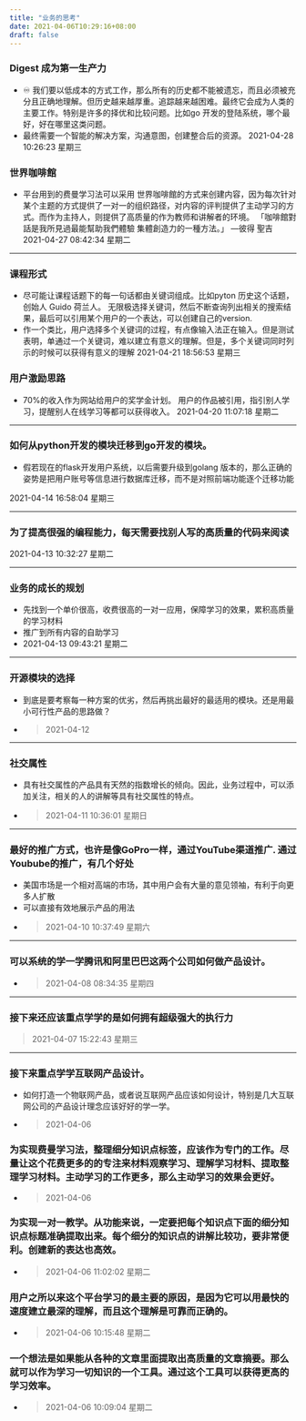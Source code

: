 ```yaml
---
title: "业务的思考"
date: 2021-04-06T10:29:16+08:00
draft: false
---
```


### Digest 成为第一生产力
* ♾️ 我们要以低成本的方式工作，那么所有的历史都不能被遗忘，而且必须被充分且正确地理解。但历史越来越厚重。追踪越来越困难。最终它会成为人类的主要工作。特别是许多的择优和比较问题。比如go 开发的登陆系统，哪个最好，好在哪里这类问题。
* 最终需要一个智能的解决方案，沟通意图，创建整合后的资源。
2021-04-28 10:26:23 星期三

### 世界咖啡館
* 平台用到的费曼学习法可以采用 世界咖啡館的方式来创建内容，因为每次针对某个主题的方式提供了一对一的组织路径，对内容的评判提供了主动学习的方式。而作为主持人，则提供了高质量的作为教师和讲解者的环境。
「咖啡館對話是我所見過最能幫助我們體驗 集體創造力的一種方法。」 —彼得 聖吉
2021-04-27 08:42:34 星期二
---
### 课程形式
* 尽可能让课程话题下的每一句话都由关键词组成。比如pyton 历史这个话题，创始人 Guido 荷兰人。
无限极选择关键词，然后不断查询列出相关的搜索结果，最后可以引用某个用户的一个表达，可以创建自己的version.
* 作一个类比，用户选择多个关键词的过程，有点像输入法正在输入。但是测试表明，单通过一个关键词，难以建立有意义的理解。但是，多个关键词同时列示的时候可以获得有意义的理解
2021-04-21 18:56:53 星期三

### 用户激励思路
* 70%的收入作为网站给用户的奖学金计划。
用户的作品被引用，指引别人学习，提醒别人在线学习等都可以获得收入。
2021-04-20 11:07:18 星期二

***
### 如何从python开发的模块迁移到go开发的模块。
* 假若现在的flask开发用户系统，以后需要升级到golang 版本的，那么正确的姿势是把用户账号等信息进行数据库迁移，而不是对照前端功能逐个迁移功能

2021-04-14 16:58:04 星期三
***

### 为了提高很强的编程能力，每天需要找别人写的高质量的代码来阅读
2021-04-13 10:32:27 星期二
***

### 业务的成长的规划
* 先找到一个单价很高，收费很高的一对一应用，保障学习的效果，累积高质量的学习材料
* 推广到所有内容的自助学习
* 2021-04-13 09:43:21 星期二
***

### 开源模块的选择
* 到底是要考察每一种方案的优劣，然后再挑出最好的最适用的模块。还是用最小可行性产品的思路做？
* > 2021-04-12
***

### 社交属性
* 具有社交属性的产品具有天然的指数增长的倾向。因此，业务过程中，可以添加关注，相关的人的讲解等具有社交属性的特点。
* > 2021-04-11 10:36:01 星期日
***

### 最好的推广方式，也许是像GoPro一样，通过YouTube渠道推广. 通过Youbube的推广，有几个好处
*  美国市场是一个相对高端的市场，其中用户会有大量的意见领袖，有利于向更多人扩散
* 可以直接有效地展示产品的用法
* > 2021-04-10 10:37:49 星期六
***

### 可以系统的学一学腾讯和阿里巴巴这两个公司如何做产品设计。
* >2021-04-08 08:34:35 星期四
***

### 接下来还应该重点学学的是如何拥有超级强大的执行力
 > 2021-04-07 15:22:43 星期三
***

### 接下来重点学学互联网产品设计。
* 如何打造一个物联网产品，或者说互联网产品应该如何设计，特别是几大互联网公司的产品设计理念应该好好的学一学。
* > 2021-04-06 


### 为实现费曼学习法，整理细分知识点标签，应该作为专门的工作。尽量让这个花费更多的的专注来材料观察学习、理解学习材料、提取整理学习材料。主动学习的工作更多，那么主动学习的效果会更好。
* > 2021-04-06 

### 为实现一对一教学。从功能来说，一定要把每个知识点下面的细分知识点标题准确提取出来。每个细分的知识点的讲解比较功，要非常便利。创建新的表达也高效。
* > 2021-04-06 11:02:02 星期二

### 用户之所以来这个平台学习的最主要的原因，是因为它可以用最快的速度建立最深的理解，而且这个理解是可靠而正确的。
* > 2021-04-06 10:15:48 星期二

### 一个想法是如果能从各种的文章里面提取出高质量的文章摘要。那么就可以作为学习一切知识的一个工具。通过这个工具可以获得更高的学习效率。
* > 2021-04-06 10:09:04 星期二
